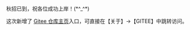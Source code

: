 秋招已到，祝各位成功上岸！(\*^_^\*)

这次新增了 [Gitee 仓库主页](https://gitee.com/CatIsNotFound/)入口，可直接在【关于】→【GITEE】中跳转访问。

